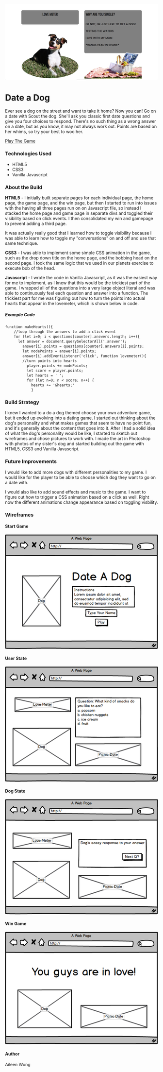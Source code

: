 

![Date a Dog](/assets/dateadoggame.png "Date a Dog")

# Date a Dog ###

Ever see a dog on the street and want to take it home? Now you can! Go on a date with Scout the dog. She'll ask you classic first date questions and give you four choices to respond. There's no such thing as a wrong answer on a date, but as you know, it may not always work out. Points are based on her whims, so try your best to woo her. 

[Play The Game](http://dateadog.bitballoon.com/)

### Technologies Used ###

- HTML5
- CSS3
- Vanilla Javascript

### About the Build ###

**HTML5** - I initially built separate pages for each individual page, the home page, the game page, and the win page, but then I started to run into issues with the having all three pages run on on Javascript file, so instead I stacked the home page and game page in separate divs and toggled their visibility based on click events. I then consolidated my win and gamepage to prevent adding a third page.

It was actually really good that I learned how to toggle visibility because I was able to learn how to toggle my "conversations" on and off and use that same technique. 

**CSS3** - I was able to implement some simple CSS animation in the game, such as the drop down title on the home page, and the bobbing head on the second page. I took the same logic that we used in our planets exercise to execute bob of the head.

**Javascript** - I wrote the code in Vanilla Javascript, as it was the easiest way for me to implement, as I knew that this would be the trickiest part of the game. I wrapped all of the questions into a very large object literal and was able to continuously feel each question and answer into a function. The trickiest part for me was figuring out how to turn the points into actual hearts that appear in the lovemeter, which is shown below in code. 

##### Example Code ###

```
function makeHearts(){
    //loop through the answers to add a click event
    for (let i=0; i < questions[counter].answers.length; i++){
      let answer = document.querySelectorAll('.answer');
        answer[i].points = questions[counter].answers[i].points;
        let nodePoints = answer[i].points;
        answer[i].addEventListener('click', function lovemeter(){
        //turn points into hearts
          player.points += nodePoints;
          let score = player.points;
          let hearts = ' ';
          for (let n=0; n < score; n++) {
            hearts += '&hearts;'
            }
```

### Build Strategy ###

I knew I wanted to a do a dog themed choose your own adventure game, but it ended up evolving into a dating game. I started out thinking about the dog's personality and what makes games that seem to have no point fun, and it's generally about the content that goes into it. After I had a solid idea of what the dog's personality would be like, I started to sketch out wireframes and chose pictures to work with. I made the art in Photoshop with photos of my sister's dog and started building out the game with HTML5, CSS3 and Vanilla Javascript. 

### Future Improvements ###
I would like to add more dogs with different personalities to my game. I would like for the player to be able to choose which dog they want to go on a date with. 

I would also like to add sound effects and music to the game. I want to figure out how to trigger a CSS animation based on a click as well. Right now the different animations change appearance based on toggling visbility. 

### Wireframes ### 

#### Start Game ###
![Date a Dog](/assets/landing-page.png "Start Date a Dog")

#### User State ###
![Date a Dog](/assets/user-answer-page.png "Play Date a Dog")

#### Dog State ###
![Date a Dog](/assets/dog-response-page.png "Dog Response Date a Dog")

#### Win Game ###
![Date a Dog](/assets/win-state.png "Win Date a Dog")

#### Author ###
Aileen Wong
